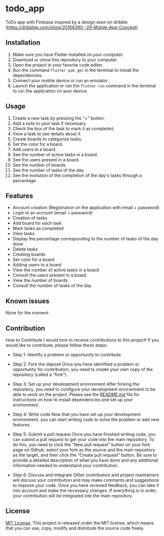 # todo_app

ToDo app with Firebase inspired by a design seen on dribble (https://dribbble.com/shots/20166390--29-Mobile-App-Concept)

## Installation
1. Make sure you have Flutter installed on your computer.
2. Download or clone this repository to your computer.
3. Open the project in your favorite code editor.
4. Run the command `flutter pub get` in the terminal to install the dependencies.
5. Connect your mobile device or run an emulator.
6. Launch the application or run the `flutter run` command in the terminal to run the application on your device.

## Usage
1. Create a new task by pressing the "+" button.
2. Add a note to your task if necessary.
3. Check the box of the task to mark it as completed.
4. View a task to see details about it.
5. Create boards to categorize tasks.
6. Set the color for a board.
7. Add users to a board.
8. See the number of active tasks in a board.
9. See the users present in a board.
10. See the number of boards.
11. See the number of tasks of the day.
12. See the evolution of the completion of the day's tasks through a percentage

## Features

- Account creation (Registration on the application with email + password)
- Login to an account (email + password)
- Creation of tasks
- Add board for each task
- Mark tasks as completed
- View tasks
- Display the percentage corresponding to the number of tasks of the day done
- Delete tasks
- Creating boards
- Set color for a board
- Adding users to a board
- View the number of active tasks in a board
- Consult the users present in a board
- View the number of boards
- Consult the number of tasks of the day

## Known issues
None for the moment

## Contribution
How to Contribute
I would love to receive contributions to this project! If you would like to contribute, please follow these steps:

- Step 1: Identify a problem or opportunity to contribute

- Step 2: Fork the deposit
  Once you have identified a problem or opportunity for contribution, you need to create your own copy of the repository (called a "fork")

- Step 3: Set up your development environment
  After forking the repository, you need to configure your development environment to be able to work on the project. Please see the [README.md](https://github.com/PrinceLeBon/todo_app/blob/main/README.md) file for instructions on how to install dependencies and set up your environment.

- Step 4: Write code
  Now that you have set up your development environment, you can start writing code to solve the problem or add new features.

- Step 5: Submit a pull request
  Once you have finished writing code, you can submit a pull request to get your code into the main repository. To do this, you need to click the "New pull request" button on your fork page on Github, select your fork as the source and the main repository as the target, and then click the "Create pull request" button. Be sure to provide a detailed description of what you have done and any additional information needed to understand your contribution.

- Step 6: Discuss and integrate
  Other contributors and project maintainers will discuss your contribution and may make comments and suggestions to improve your code. Once you have received feedback, you can take it into account and make the necessary changes. If everything is in order, your contribution will be integrated into the main repository.

## License
[MIT License](https://opensource.org/licenses/MIT).
This project is released under the MIT license, which means that you can use, copy, modify and distribute the source code freely.
